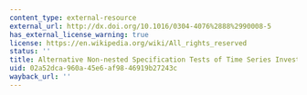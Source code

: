 ```yaml
---
content_type: external-resource
external_url: http://dx.doi.org/10.1016/0304-4076%2888%2990008-5
has_external_license_warning: true
license: https://en.wikipedia.org/wiki/All_rights_reserved
status: ''
title: Alternative Non-nested Specification Tests of Time Series Investment Models
uid: 02a52dca-960a-45e6-af98-46919b27243c
wayback_url: ''
---
```

